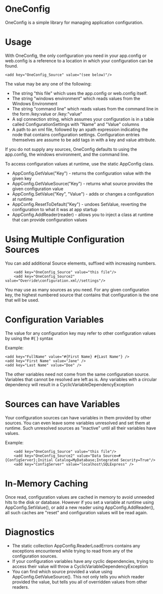 # OneConfig

OneConfig is a simple library for managing application configuration. 

# Usage

With OneConfig, the only configuration you need in your app.config or web.config is a reference to a location in which your configuration can be found.
```
<add key="OneConfig_Source" value="(see below)"/>
```
The value may be any one of the following:

* The string "this file" which uses the app.config or web.config itself.
* The string "windows environment" which reads values from the Windows Environment
* The string "command line" which reads values from the command line in the form /key:value or /key:"value"
* A sql connection string, which assumes your configuration is in a table called ConfigurationSettings with "Name" and "Value" columns
* A path to an xml file, followed by an xpath expression indicating the node that contains configuration settings. Configuration entries themselves are assume to be add tags in with a key and value attribute.

If you do not supply any sources, OneConfig defaults to using the app.config, the windows environment, and the command line.

To access configuration values at runtime, use the static AppConfig class.
* AppConfig.GetValue("Key") - returns the configuration value with the given key
* AppConfig.GetValueSource("Key") - returns what source provides the given configuration value
* AppConfig.SetValue("Key", "Value") - adds or changes a configuration at runtime
* AppConfig.ResetToDefault("Key") - undoes SetValue, reverting the configuration to what it was at app startup
* AppConfig.AddReader(reader) - allows you to inject a class at runtime that can provide configuration values

# Using Multiple Configuration Sources

You can add additional Source elements, suffixed with increasing numbers.
```
    <add key="OneConfig_Source" value="this file"/>
    <add key="OneConfig_Source2" value="Override\configuration.xml//settings"/>
```
You may use as many sources as you need. For any given configuration key, the highest numbered source that contains that configuration is the one that will be used.

# Configuration Variables
The value for any configuration key may refer to other configuration values by using the #{ } syntax

Example:
```
<add key="FullName" value="#{First Name} #{Last Name"} />
<add key="First Name" value="Jane" />
<add key="Last Name" value="Doe" />
```
The other variables need not come from the same configuration source. Variables that cannot be resolved are left as is. Any variables with a circular dependency will result in a CyclicVariableDependencyException

# Sources can have Variables
Your configuration sources can have variables in them provided by other sources. You can even leave some variables
unresolved and set them at runtime. Such unresolved sources as "inactive" until all their variables have values.

Example:
```
    <add key="OneConfig_Source" value="this file"/>
    <add key="OneConfig_Source2" value="Data Source=#{ConfigServer};Initial Catalog=MyDatabase;Integrated Security=True"/>
    <add key="ConfigServer" value="localhost\SQLExpress" />
```

# In-Memory Caching
Once read, configuration values are cached in memory to avoid unneeded hits to the disk or database. However if you set a variable at runtime using AppConfig.SetValue(), or add a new reader using AppConfig.AddReader(), all such caches are "reset" and configuration values will be read again.

# Diagnostics

* The static collection AppConfig.ReaderLoadErrors contains any exceptions encountered while trying to read from any of the configuration sources.
* If your configuration variables have any cyclic dependencies, trying to access their value will throw a CyclicVariableDependencyException
* You can find which source provided a value using AppConfig.GetValueSource(). This not only tells you which reader provided the value, but tells you all of overridden values from other readers.

